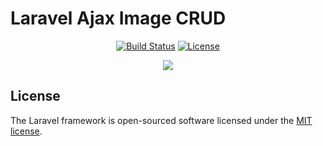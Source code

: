 
# Laravel Ajax Image CRUD

<p align="center">
<a href="https://travis-ci.org/laravel/framework"><img src="https://travis-ci.org/laravel/framework.svg" alt="Build Status"></a>
<a href="https://packagist.org/packages/laravel/framework"><img src="https://img.shields.io/packagist/l/laravel/framework" alt="License"></a>
</p>

<p align="center"><img src="https://ik.imagekit.io/zcqp7xutjxz/laravel_BPHpVnuqE.gif?updatedAt=1641379864793"></p>

## License

The Laravel framework is open-sourced software licensed under the [MIT license](https://opensource.org/licenses/MIT).

